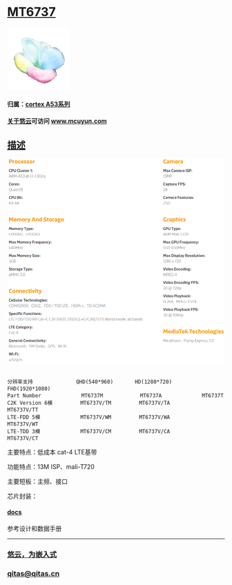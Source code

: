 ﻿# [MT6737](https://github.com/mcuyun/MT6737) 

[![sites](mcuyun/mcuyun.png)](http://www.mcuyun.com)

#### 归属：[cortex A53系列](https://github.com/mcuyun/CA53)

#### [关于悠云](https://github.com/mcuyun)可访问 www.mcuyun.com

## [描述](https://github.com/mcuyun/CA53/wiki) 

[![sites](docs/MT6737.png)](http://www.mcuyun.com)

```

分辨率支持              QHD(540*960)       HD(1280*720)        FHD(1920*1080)
Part Number             MT6737M            MT6737A             MT6737T
C2K Version 6模         MT6737V/TM         MT6737V/TA          MT6737V/TT
LTE-FDD 5模             MT6737V/WM         MT6737V/WA          MT6737V/WT
LTE-TDD 3模             MT6737V/CM         MT6737V/CA          MT6737V/CT

```

主要特点：低成本 cat-4 LTE基带

功能特点：13M ISP、mali-T720

主要短板：主频、接口

芯片封装：

#### [docs](docs/README.md)

参考设计和数据手册


---

###  [悠云，为嵌入式](http://www.mcuyun.com)   
###  qitas@qitas.cn
